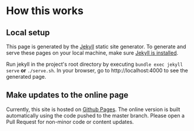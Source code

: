 # How this works

## Local setup

This page is generated by the [Jekyll](https://jekyllrb.com/) static site generator. To generate and serve these pages on your local machine, make sure [Jekyll is installed](https://jekyllrb.com/docs/installation/).

Run jekyll in the project's root directory by executing `bundle exec jekyll serve` **or** `./serve.sh`. In your browser, go to http://localhost:4000 to see the generated page.

## Make updates to the online page

Currently, this site is hosted on [Github Pages](https://pages.github.com/). The online version is built automatically using the code pushed to the master branch. Please open a Pull Request for non-minor code or content updates.